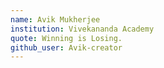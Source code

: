 ```yaml
---
name: Avik Mukherjee
institution: Vivekananda Academy 
quote: Winning is Losing. 
github_user: Avik-creator
---
```

